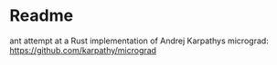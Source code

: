 # Readme

ant attempt at a Rust implementation of  Andrej Karpathys micrograd: https://github.com/karpathy/micrograd